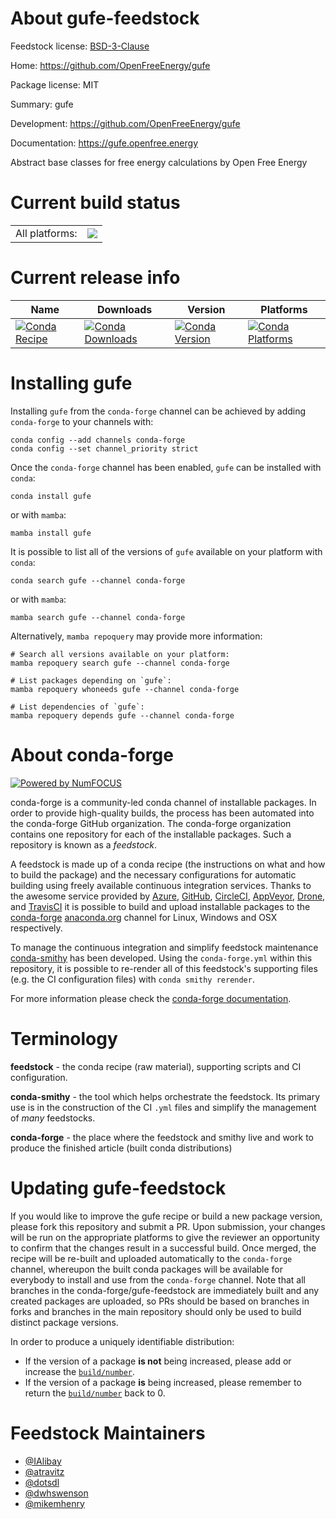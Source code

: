 About gufe-feedstock
====================

Feedstock license: [BSD-3-Clause](https://github.com/conda-forge/gufe-feedstock/blob/main/LICENSE.txt)

Home: https://github.com/OpenFreeEnergy/gufe

Package license: MIT

Summary: gufe

Development: https://github.com/OpenFreeEnergy/gufe

Documentation: https://gufe.openfree.energy

Abstract base classes for free energy calculations by Open Free Energy


Current build status
====================


<table><tr><td>All platforms:</td>
    <td>
      <a href="https://dev.azure.com/conda-forge/feedstock-builds/_build/latest?definitionId=15824&branchName=main">
        <img src="https://dev.azure.com/conda-forge/feedstock-builds/_apis/build/status/gufe-feedstock?branchName=main">
      </a>
    </td>
  </tr>
</table>

Current release info
====================

| Name | Downloads | Version | Platforms |
| --- | --- | --- | --- |
| [![Conda Recipe](https://img.shields.io/badge/recipe-gufe-green.svg)](https://anaconda.org/conda-forge/gufe) | [![Conda Downloads](https://img.shields.io/conda/dn/conda-forge/gufe.svg)](https://anaconda.org/conda-forge/gufe) | [![Conda Version](https://img.shields.io/conda/vn/conda-forge/gufe.svg)](https://anaconda.org/conda-forge/gufe) | [![Conda Platforms](https://img.shields.io/conda/pn/conda-forge/gufe.svg)](https://anaconda.org/conda-forge/gufe) |

Installing gufe
===============

Installing `gufe` from the `conda-forge` channel can be achieved by adding `conda-forge` to your channels with:

```
conda config --add channels conda-forge
conda config --set channel_priority strict
```

Once the `conda-forge` channel has been enabled, `gufe` can be installed with `conda`:

```
conda install gufe
```

or with `mamba`:

```
mamba install gufe
```

It is possible to list all of the versions of `gufe` available on your platform with `conda`:

```
conda search gufe --channel conda-forge
```

or with `mamba`:

```
mamba search gufe --channel conda-forge
```

Alternatively, `mamba repoquery` may provide more information:

```
# Search all versions available on your platform:
mamba repoquery search gufe --channel conda-forge

# List packages depending on `gufe`:
mamba repoquery whoneeds gufe --channel conda-forge

# List dependencies of `gufe`:
mamba repoquery depends gufe --channel conda-forge
```


About conda-forge
=================

[![Powered by
NumFOCUS](https://img.shields.io/badge/powered%20by-NumFOCUS-orange.svg?style=flat&colorA=E1523D&colorB=007D8A)](https://numfocus.org)

conda-forge is a community-led conda channel of installable packages.
In order to provide high-quality builds, the process has been automated into the
conda-forge GitHub organization. The conda-forge organization contains one repository
for each of the installable packages. Such a repository is known as a *feedstock*.

A feedstock is made up of a conda recipe (the instructions on what and how to build
the package) and the necessary configurations for automatic building using freely
available continuous integration services. Thanks to the awesome service provided by
[Azure](https://azure.microsoft.com/en-us/services/devops/), [GitHub](https://github.com/),
[CircleCI](https://circleci.com/), [AppVeyor](https://www.appveyor.com/),
[Drone](https://cloud.drone.io/welcome), and [TravisCI](https://travis-ci.com/)
it is possible to build and upload installable packages to the
[conda-forge](https://anaconda.org/conda-forge) [anaconda.org](https://anaconda.org/)
channel for Linux, Windows and OSX respectively.

To manage the continuous integration and simplify feedstock maintenance
[conda-smithy](https://github.com/conda-forge/conda-smithy) has been developed.
Using the ``conda-forge.yml`` within this repository, it is possible to re-render all of
this feedstock's supporting files (e.g. the CI configuration files) with ``conda smithy rerender``.

For more information please check the [conda-forge documentation](https://conda-forge.org/docs/).

Terminology
===========

**feedstock** - the conda recipe (raw material), supporting scripts and CI configuration.

**conda-smithy** - the tool which helps orchestrate the feedstock.
                   Its primary use is in the construction of the CI ``.yml`` files
                   and simplify the management of *many* feedstocks.

**conda-forge** - the place where the feedstock and smithy live and work to
                  produce the finished article (built conda distributions)


Updating gufe-feedstock
=======================

If you would like to improve the gufe recipe or build a new
package version, please fork this repository and submit a PR. Upon submission,
your changes will be run on the appropriate platforms to give the reviewer an
opportunity to confirm that the changes result in a successful build. Once
merged, the recipe will be re-built and uploaded automatically to the
`conda-forge` channel, whereupon the built conda packages will be available for
everybody to install and use from the `conda-forge` channel.
Note that all branches in the conda-forge/gufe-feedstock are
immediately built and any created packages are uploaded, so PRs should be based
on branches in forks and branches in the main repository should only be used to
build distinct package versions.

In order to produce a uniquely identifiable distribution:
 * If the version of a package **is not** being increased, please add or increase
   the [``build/number``](https://docs.conda.io/projects/conda-build/en/latest/resources/define-metadata.html#build-number-and-string).
 * If the version of a package **is** being increased, please remember to return
   the [``build/number``](https://docs.conda.io/projects/conda-build/en/latest/resources/define-metadata.html#build-number-and-string)
   back to 0.

Feedstock Maintainers
=====================

* [@IAlibay](https://github.com/IAlibay/)
* [@atravitz](https://github.com/atravitz/)
* [@dotsdl](https://github.com/dotsdl/)
* [@dwhswenson](https://github.com/dwhswenson/)
* [@mikemhenry](https://github.com/mikemhenry/)

